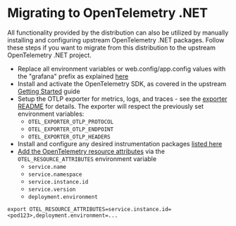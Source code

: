 # Migrating to OpenTelemetry .NET

All functionality provided by the distribution can also be utilized by manually
installing and configuring upstream OpenTelemetry .NET packages. Follow these
steps if you want to migrate from this distribution to the upstream
OpenTelemetry .NET project.

- Replace all environment variables or web.config/app.config values with the
"grafana" prefix as explained [here](https://grafana.com/docs/grafana-cloud/send-data/otlp/send-data-otlp/#push-directly-from-applications-using-the-opentelemetry-sdks)
- Install and activate the OpenTelemetry SDK,
as covered in the upstream [Getting Started](https://github.com/open-telemetry/opentelemetry-dotnet#getting-started)
guide
- Setup the OTLP exporter for metrics, logs, and traces - see the
[exporter README](https://github.com/open-telemetry/opentelemetry-dotnet/blob/main/src/OpenTelemetry.Exporter.OpenTelemetryProtocol/README.md)
for details. The exporter will respect the previously set environment variables:
  - `OTEL_EXPORTER_OTLP_PROTOCOL`
  - `OTEL_EXPORTER_OTLP_ENDPOINT`
  - `OTEL_EXPORTER_OTLP_HEADERS`
- Install and configure any desired instrumentation packages
[listed here](./supported-instrumentations.md)
- [Add the OpenTelemetry resource attributes](https://grafana.com/docs/opentelemetry/instrumentation/configuration/resource-attributes/)
via the `OTEL_RESOURCE_ATTRIBUTES` environment variable
  - `service.name`
  - `service.namespace`
  - `service.instance.id`
  - `service.version`
  - `deployment.environment`

```shell
export OTEL_RESOURCE_ATTRIBUTES=service.instance.id=<pod123>,deployment.environment=...
```
